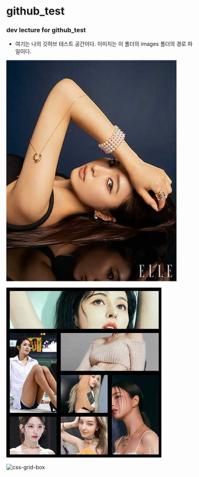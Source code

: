 # github_test

### dev lecture for github_test

- 여기는 나의 깃허브 테스트 공간이다. 이미지는 이 폴더의  images 폴더의 경로 파일이다. 

![GitHub photo](images/shinseak.jpg)

![GitHub photo](images/css-grid-box.jpg)


![css-grid-box](https://github.com/cheoldong/github_test/assets/8595533/b0428d9a-2dac-403e-a6a5-ff6b0a074685)
